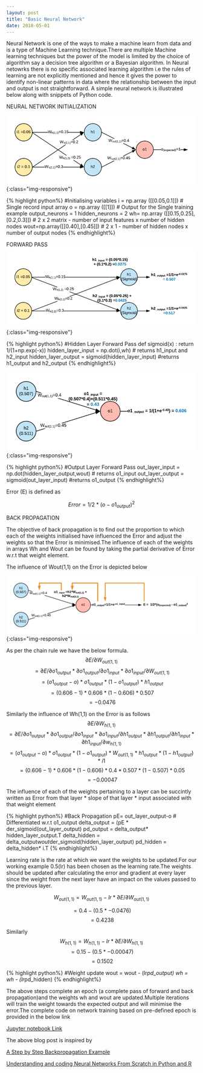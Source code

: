 ```yaml
---
layout: post
title: "Basic Neural Network"
date: 2018-05-01
---
```


Neural Network is one of the ways to make a machine learn from data and is a type of Machine Learning technique.There are multiple Machine learning techniques but the power of the model is limited by the choice of algorithm say a decision tree algorithm or a Bayesian algorithm. In Neural netowrks there is no specific associated learning algorithm i.e the rules of learning are not explicitly mentioned and hence it gives the power to identify non-linear patterns in data where the relationship between the input and output is not straightforward.
    A simple neural network is illustrated below along with snippets of Python code.
  
NEURAL NETWORK INITIALIZATION

![Network1](/images/NN-Step1.png){:class="img-responsive"}  

{% highlight python%}
#Initialising variables
i = np.array ([[0.05,0.1]]) # Single record input array
o = np.array ([[1]]) # Output for the Single training example
output_neurons = 1
hidden_neurons = 2
wh= np.array ([[0.15,0.25],[0.2,0.3]]) # 2 x 2  matrix  - number of input features x number of hidden nodes
wout=np.array([[0.40],[0.45]]) # 2  x 1 - number of hidden nodes x number of output nodes
{% endhighlight%}

FORWARD PASS
![Network2](/images/NN-Step2.png){:class="img-responsive"}  

{% highlight python%}
#Hidden Layer Forward Pass
def sigmoid(x) :   return 1/(1+np.exp(-x))
hidden_layer_input = np.dot(i,wh) # returns h1_input and h2_input
hidden_layer_output = sigmoid(hidden_layer_input) #returns h1_output and h2_output
{% endhighlight%}

![Network3](/images/NN-Step3.png){:class="img-responsive"}  

{% highlight python%}
#Output Layer Forward Pass
out_layer_input = np.dot(hidden_layer_output,wout)  # returns o1_input
out_layer_output = sigmoid(out_layer_input) #returns o1_output
{% endhighlight%}

Error (E) is defined as

$$Error = 1/2 *(o - o1_{output})^2$$

BACK PROPAGATION

The objective of back propagation is to  find out the proportion to which each of the weights initialised have influenced the Error and adjust the weights so that the Error is minimised.The influence of each of the weights in arrays Wh and Wout can be found by taking the  partial derivative of Error w.r.t that weight element.

The influence of Wout(1,1) on the Error is depicted below

![Network4](/images/NN-Step5.png){:class="img-responsive"} 

As per the chain rule we have  the below formula.
$$\partial E/\partial W_{out(1,1)}$$ $$= \partial E / \partial o1_{output} * \partial o1_{output} / \partial o1_{input} * \partial o1_{input} /\partial W_{out(1,1)} $$ $$ = (o1_{output}-o) * o1_{output}*(1-o1_{output})*h1_{output}$$ $$ = (0.606-1) * 0.606 *(1-0.606) *0.507 $$ $$ = -0.0476$$ 


Similarly the influence of Wh(1,1) on the Error is as follows
$$\partial E/\partial W_{h(1,1)}$$ $$= \partial E / \partial o1_{output} * \partial o1_{output} / \partial o1_{input} * \partial o1_{input} /\partial h1_{output} * \partial h1_{output}/\partial h1_{input} * \partial h1_{input}/\partial w_{h(1,1)} $$ $$=(o1_{output}-o) *o1_{output}*(1-o1_{output})*W_{out(1,1)}*h1_{output}*(1-h1_{output})*i1$$ $$ = (0.606-1) * 0.606 *(1-0.606) * 0.4* 0.507*(1-0.507)*0.05 $$ $$ = -0.00047$$

The influence of each of the weights pertaining to a layer can be succintly written as
Error from that layer * slope of that layer * input associated with that weight element

{% highlight python%}
#Back Propagation
pE= out_layer_output-o # Differentiated w.r.t o1_output
delta_output = (pE * der_sigmoid(out_layer_output)
pd_output = delta_output* hidden_layer_output.T
delta_hidden = delta_output*wout*der_sigmoid(hidden_layer_output)
pd_hidden = delta_hidden* i.T
{% endhighlight%}

Learning rate is the rate at which we want the weights to be updated.For our working example 0.5(lr) has been chosen as the learning rate.The weights should be updated after calculating the error and gradient at every layer since the weight from the next layer have an impact on the values passed to the previous layer.

$$W_{out(1,1)} = W_{out(1,1)}- lr * \partial E/\partial W_{out(1,1)}$$

$$=0.4 - (0.5*-0.0476) $$ $$=0.4238 $$

Similarly
$$W_{h(1,1)} = W_{h(1,1)}- lr * \partial E/\partial W_{h(1,1)}$$
$$=0.15 - (0.5*-0.00047) $$ $$=0.1502 $$

{% highlight python%}
#Weight update
wout = wout - (lr*pd_output)
wh = wh - (lr*pd_hidden)
{% endhighlight%}

The above steps complete an epoch (a complete pass of forward and back propagation)and the weights wh and wout are updated.Multiple iterations will train the weight towards the expected output and will minimise the error.The complete code on network training based on pre-defined epoch is provided in the below link

[Jupyter notebook Link](https://github.com/MashNagesh/NeuralNetwork/blob/master/NN_trial_Single_class.ipynb)

The above blog post is inspired by

[A Step by Step Backpropagation Example](https://mattmazur.com/2015/03/17/a-step-by-step-backpropagation-example/)

[Understanding and coding Neural Networks From Scratch in Python and R](https://www.analyticsvidhya.com/blog/2017/05/neural-network-from-scratch-in-python-and-r/)


